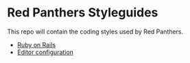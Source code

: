 
# Red Panthers Styleguides

This repo will contain the coding styles used by Red Panthers.

- [Ruby on Rails](https://github.com/redpanthers/styleguides/blob/master/rails.md)
- [Editor configuration](https://github.com/redpanthers/styleguides/blob/master/editor-config.md)

